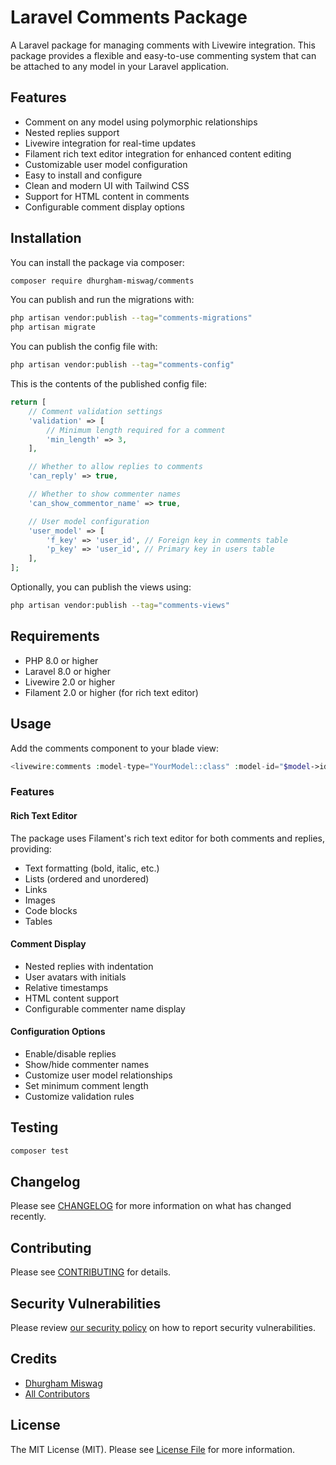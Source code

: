# Laravel Comments Package

A Laravel package for managing comments with Livewire integration. This package provides a flexible and easy-to-use commenting system that can be attached to any model in your Laravel application.

## Features

- Comment on any model using polymorphic relationships
- Nested replies support
- Livewire integration for real-time updates
- Filament rich text editor integration for enhanced content editing
- Customizable user model configuration
- Easy to install and configure
- Clean and modern UI with Tailwind CSS
- Support for HTML content in comments
- Configurable comment display options

## Installation

You can install the package via composer:

```bash
composer require dhurgham-miswag/comments
```

You can publish and run the migrations with:

```bash
php artisan vendor:publish --tag="comments-migrations"
php artisan migrate
```

You can publish the config file with:

```bash
php artisan vendor:publish --tag="comments-config"
```

This is the contents of the published config file:

```php
return [
    // Comment validation settings
    'validation' => [
        // Minimum length required for a comment
        'min_length' => 3,
    ],

    // Whether to allow replies to comments
    'can_reply' => true,

    // Whether to show commenter names
    'can_show_commentor_name' => true,

    // User model configuration
    'user_model' => [
        'f_key' => 'user_id', // Foreign key in comments table
        'p_key' => 'user_id', // Primary key in users table
    ],
];
```

Optionally, you can publish the views using:

```bash
php artisan vendor:publish --tag="comments-views"
```

## Requirements

- PHP 8.0 or higher
- Laravel 8.0 or higher
- Livewire 2.0 or higher
- Filament 2.0 or higher (for rich text editor)

## Usage

Add the comments component to your blade view:

```php
<livewire:comments :model-type="YourModel::class" :model-id="$model->id" />
```

### Features

#### Rich Text Editor
The package uses Filament's rich text editor for both comments and replies, providing:
- Text formatting (bold, italic, etc.)
- Lists (ordered and unordered)
- Links
- Images
- Code blocks
- Tables

#### Comment Display
- Nested replies with indentation
- User avatars with initials
- Relative timestamps
- HTML content support
- Configurable commenter name display

#### Configuration Options
- Enable/disable replies
- Show/hide commenter names
- Customize user model relationships
- Set minimum comment length
- Customize validation rules

## Testing

```bash
composer test
```

## Changelog

Please see [CHANGELOG](CHANGELOG.md) for more information on what has changed recently.

## Contributing

Please see [CONTRIBUTING](CONTRIBUTING.md) for details.

## Security Vulnerabilities

Please review [our security policy](../../security/policy) on how to report security vulnerabilities.

## Credits

- [Dhurgham Miswag](https://github.com/dhurgham-miswag)
- [All Contributors](../../contributors)

## License

The MIT License (MIT). Please see [License File](LICENSE.md) for more information.
